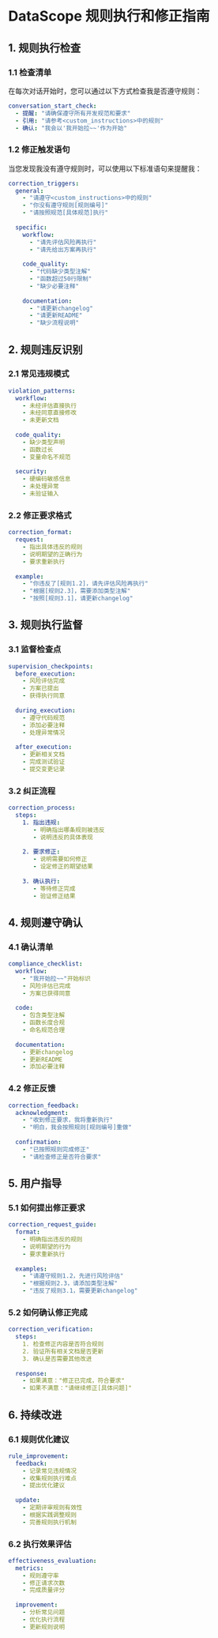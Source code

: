 # DataScope 规则执行和修正指南

## 1. 规则执行检查

### 1.1 检查清单
在每次对话开始时，您可以通过以下方式检查我是否遵守规则：

```yaml
conversation_start_check:
  - 提醒: "请确保遵守所有开发规范和要求"
  - 引用: "请参考<custom_instructions>中的规则"
  - 确认: "我会以'我开始拉~~'作为开始"
```

### 1.2 修正触发语句
当您发现我没有遵守规则时，可以使用以下标准语句来提醒我：

```yaml
correction_triggers:
  general:
    - "请遵守<custom_instructions>中的规则"
    - "你没有遵守规则[规则编号]"
    - "请按照规范[具体规范]执行"
    
  specific:
    workflow:
      - "请先评估风险再执行"
      - "请先给出方案再执行"
    
    code_quality:
      - "代码缺少类型注解"
      - "函数超过50行限制"
      - "缺少必要注释"
    
    documentation:
      - "请更新changelog"
      - "请更新README"
      - "缺少流程说明"
```

## 2. 规则违反识别

### 2.1 常见违规模式
```yaml
violation_patterns:
  workflow:
    - 未经评估直接执行
    - 未经同意直接修改
    - 未更新文档
    
  code_quality:
    - 缺少类型声明
    - 函数过长
    - 变量命名不规范
    
  security:
    - 硬编码敏感信息
    - 未处理异常
    - 未验证输入
```

### 2.2 修正要求格式
```yaml
correction_format:
  request:
    - 指出具体违反的规则
    - 说明期望的正确行为
    - 要求重新执行
    
  example:
    - "你违反了[规则1.2]，请先评估风险再执行"
    - "根据[规则2.3]，需要添加类型注解"
    - "按照[规则3.1]，请更新changelog"
```

## 3. 规则执行监督

### 3.1 监督检查点
```yaml
supervision_checkpoints:
  before_execution:
    - 风险评估完成
    - 方案已提出
    - 获得执行同意
    
  during_execution:
    - 遵守代码规范
    - 添加必要注释
    - 处理异常情况
    
  after_execution:
    - 更新相关文档
    - 完成测试验证
    - 提交变更记录
```

### 3.2 纠正流程
```yaml
correction_process:
  steps:
    1. 指出违规:
       - 明确指出哪条规则被违反
       - 说明违反的具体表现
    
    2. 要求修正:
       - 说明需要如何修正
       - 设定修正的期望结果
    
    3. 确认执行:
       - 等待修正完成
       - 验证修正结果
```

## 4. 规则遵守确认

### 4.1 确认清单
```yaml
compliance_checklist:
  workflow:
    - "我开始拉~~"开始标识
    - 风险评估已完成
    - 方案已获得同意
    
  code:
    - 包含类型注解
    - 函数长度合规
    - 命名规范合理
    
  documentation:
    - 更新changelog
    - 更新README
    - 添加必要注释
```

### 4.2 修正反馈
```yaml
correction_feedback:
  acknowledgment:
    - "收到修正要求，我将重新执行"
    - "明白，我会按照规则[规则编号]重做"
    
  confirmation:
    - "已按照规则完成修正"
    - "请检查修正是否符合要求"
```

## 5. 用户指导

### 5.1 如何提出修正要求
```yaml
correction_request_guide:
  format:
    - 明确指出违反的规则
    - 说明期望的行为
    - 要求重新执行
    
  examples:
    - "请遵守规则1.2，先进行风险评估"
    - "根据规则2.3，请添加类型注解"
    - "违反了规则3.1，需要更新changelog"
```

### 5.2 如何确认修正完成
```yaml
correction_verification:
  steps:
    1. 检查修正内容是否符合规则
    2. 验证所有相关文档是否更新
    3. 确认是否需要其他改进
    
  response:
    - 如果满意："修正已完成，符合要求"
    - 如果不满意："请继续修正[具体问题]"
```

## 6. 持续改进

### 6.1 规则优化建议
```yaml
rule_improvement:
  feedback:
    - 记录常见违规情况
    - 收集规则执行难点
    - 提出优化建议
    
  update:
    - 定期评审规则有效性
    - 根据实践调整规则
    - 完善规则执行机制
```

### 6.2 执行效果评估
```yaml
effectiveness_evaluation:
  metrics:
    - 规则遵守率
    - 修正请求次数
    - 完成质量评分
    
  improvement:
    - 分析常见问题
    - 优化执行流程
    - 更新规则说明
```